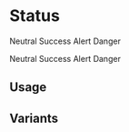 # Status

<span class="ods-status">Neutral</span>
<span class="ods-status is-ods-status-success">Success</span>
<span class="ods-status is-ods-status-alert">Alert</span>
<span class="ods-status is-ods-status-danger">Danger</span>

<span class="ods-status is-ods-status-subtle">Neutral</span>
<span class="ods-status is-ods-status-success is-ods-status-subtle">Success</span>
<span class="ods-status is-ods-status-alert is-ods-status-subtle">Alert</span>
<span class="ods-status is-ods-status-danger is-ods-status-subtle">Danger</span>

## Usage

## Variants
